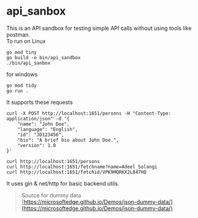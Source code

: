 # api_sanbox

This is an API sandbox for testing simple API calls without using tools like postman.  
To run on Linux
```
go mod tiny
go build -o bin/api_sandbox
./bin/api_sanbox
```
for windows
```
go mod tidy
go run .
```

It supports these requests
```
curl -X POST http://localhost:1651/persons -H "Content-Type: application/json" -d '{
    "name": "John Doe",
    "language": "English",
    "id": "JD123456",
    "bio": "A brief bio about John Doe.",
    "version": 1.0
}'

curl http://localhost:1651/persons
curl http://localhost:1651/fetchname?name=Adeel_Solangi
curl http://localhost:1651/fetchid/VPK9MQRKX2L847HQ
```

It uses gin & net/http for basic backend utils.

> Source for dummy data  
> [https://microsoftedge.github.io/Demos/json-dummy-data/](https://microsoftedge.github.io/Demos/json-dummy-data/)
